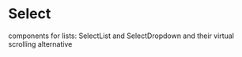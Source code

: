 # Select

components for lists: SelectList and SelectDropdown and their virtual scrolling alternative
